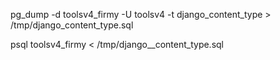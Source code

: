 pg\_dump -d toolsv4\_firmy -U toolsv4 -t django\_content\_type &gt; /tmp/django\_content\_type.sql

psql toolsv4_firmy &lt; /tmp/django\__content\_type.sql

